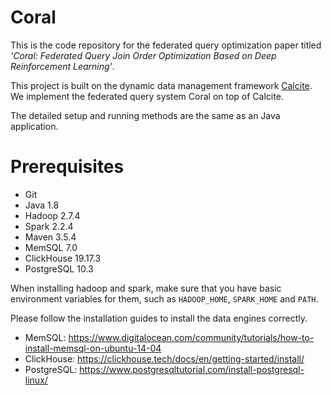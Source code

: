 # Coral
This is the code repository for the federated query optimization paper titled *'Coral: Federated Query Join Order Optimization Based on Deep Reinforcement Learning'*.

This project is built on the dynamic data management framework [Calcite](https://calcite.apache.org/). We implement the federated query system Coral on top of Calcite.

The detailed setup and running methods are the same as an Java application.

# Prerequisites

- Git
- Java 1.8
- Hadoop 2.7.4
- Spark 2.2.4
- Maven 3.5.4
- MemSQL 7.0
- ClickHouse 19.17.3
- PostgreSQL 10.3

When installing hadoop and spark, make sure that you have basic environment variables for them, such as `HADOOP_HOME`, `SPARK_HOME` and `PATH`.

Please follow the installation guides to install the data engines correctly.
- MemSQL: https://www.digitalocean.com/community/tutorials/how-to-install-memsql-on-ubuntu-14-04
- ClickHouse: https://clickhouse.tech/docs/en/getting-started/install/
- PostgreSQL: https://www.postgresqltutorial.com/install-postgresql-linux/

